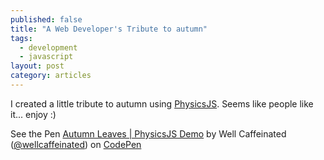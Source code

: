 ```yaml
---
published: false
title: "A Web Developer's Tribute to autumn"
tags: 
  - development
  - javascript
layout: post
category: articles
---
```


I created a little tribute to autumn using [PhysicsJS](http://wellcaffeinated.net/PhysicsJS). Seems like people like it... enjoy :)

<p data-height="485" data-theme-id="963" data-slug-hash="fApHw" data-user="wellcaffeinated" data-default-tab="result" class='codepen'>See the Pen <a href='http://codepen.io/wellcaffeinated/pen/fApHw'>Autumn Leaves | PhysicsJS Demo</a> by Well Caffeinated (<a href='http://codepen.io/wellcaffeinated'>@wellcaffeinated</a>) on <a href='http://codepen.io'>CodePen</a></p>
<script async src="http://codepen.io/assets/embed/ei.js"></script>
